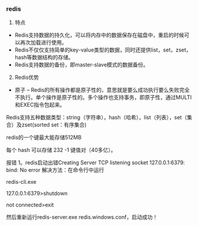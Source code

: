 ### redis
1. 特点
* Redis支持数据的持久化，可以将内存中的数据保存在磁盘中，重启的时候可以再次加载进行使用。
* Redis不仅仅支持简单的key-value类型的数据，同时还提供list，set，zset，hash等数据结构的存储。
* Redis支持数据的备份，即master-slave模式的数据备份。

2. Redis优势
* 原子 – Redis的所有操作都是原子性的，意思就是要么成功执行要么失败完全不执行。单个操作是原子性的。多个操作也支持事务，即原子性，通过MULTI和EXEC指令包起来。


Redis支持五种数据类型：string（字符串），hash（哈希），list（列表），set（集合）及zset(sorted set：有序集合)

redis的一个键最大能存储512MB

每个 hash 可以存储 232 -1 键值对（40多亿）。











































报错
1。redis启动出错Creating Server TCP listening socket 127.0.0.1:6379: bind: No error
解决方法：在命令行中运行

redis-cli.exe

127.0.0.1:6379>shutdown

not connected>exit

然后重新运行redis-server.exe redis.windows.conf，启动成功！